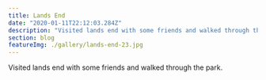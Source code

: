```yaml
---
title: Lands End
date: "2020-01-11T22:12:03.284Z"
description: "Visited lands end with some friends and walked through the park."
section: blog
featureImg: ./gallery/lands-end-23.jpg
---
```


Visited lands end with some friends and walked through the park.
